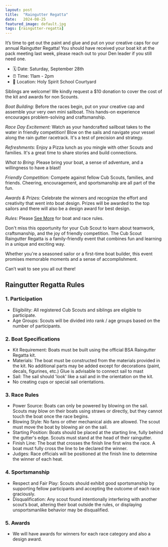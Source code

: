 ```yaml
---
layout: post
title:  "Raingutter Regatta"
date:   2024-08-25
featured_image: default.jpg
tags: [raingutter-regatta]
---
```


It’s time to get out the paint and glue and put on your creative caps for our annual Raingutter Regatta! You should have received your boat kit at the pack meeting last week, please reach out to your Den leader if you still need one.

* 🗓️ Date: Saturday, September 28th
* ⏰ Time: 11am - 2pm
* 📍 Location: Holy Spirit School Courtyard

Siblings are welcome! We kindly request a $10 donation to cover the cost of the kit and awards for non Scounts.

*Boat Building:* Before the races begin, put on your creative cap and assemble your very own mini sailboat. This hands-on experience encourages problem-solving and craftsmanship.

*Race Day Excitement:* Watch as your handcrafted sailboat takes to the water in friendly competition! Blow on the sails and navigate your vessel along the rain gutter racetrack. It's a test of precision and strategy.

*Refreshments:* Enjoy a Pizza lunch as you mingle with other Scouts and families. It's a great time to share stories and build connections.

*What to Bring:* Please bring your boat, a sense of adventure, and a willingness to have a blast!

*Friendly Competition:* Compete against fellow Cub Scouts, families, and friends. Cheering, encouragement, and sportsmanship are all part of the fun.

*Awards & Prizes:* Celebrate the winners and recognize the effort and creativity that went into boat design. Prizes will be awarded to the top sailors and there will also be a design award for best design.

*Rules:* Please [See More](/2024/08/25/raingutter-regatta/#rules) for boat and race rules.

Don't miss this opportunity for your Cub Scout to learn about teamwork, craftsmanship, and the joy of friendly competition. The Cub Scout Raingutter Regatta is a family-friendly event that combines fun and learning in a unique and exciting way.

Whether you're a seasoned sailor or a first-time boat builder, this event promises memorable moments and a sense of accomplishment.

Can’t wait to see you all out there!

<!--more-->

<a name="rules"></a>
## Raingutter Regatta Rules

### 1. Participation

* Eligibility: All registered Cub Scouts and siblings are eligible to participate.
* Age Groups: Scouts will be divided into rank / age groups based on the number of participants.

### 2. Boat Specifications

* Kit Requirement: Boats must be built using the official BSA Raingutter Regatta kit.
* Materials: The boat must be constructed from the materials provided in the kit. No additional parts may be added except for decorations (paint, decals, figurines, etc.) Glue is advisable to connect sail to mast
* Sail: The sail should 'look' like a sail and in the orientation on the kit.
* No creating cups or special sail orientations.

### 3. Race Rules

* Power Source: Boats can only be powered by blowing on the sail. Scouts may blow on their boats using straws or directly, but they cannot touch the boat once the race begins.
* Blowing Style: No fans or other mechanical aids are allowed. The scout must move the boat by blowing air on the sail.
* Starting Position: Boats should be placed at the starting line, fully behind the gutter's edge. Scouts must stand at the head of their raingutter.
* Finish Line: The boat that crosses the finish line first wins the race. A boat must fully cross the line to be declared the winner.
* Judges: Race officials will be positioned at the finish line to determine the winner of each heat.

### 4. Sportsmanship

* Respect and Fair Play: Scouts should exhibit good sportsmanship by supporting fellow participants and accepting the outcome of each race graciously.
* Disqualification: Any scout found intentionally interfering with another scout’s boat, altering their boat outside the rules, or displaying unsportsmanlike behavior may be disqualified.

### 5. Awards

* We will have awards for winners for each race category and also a design award.

